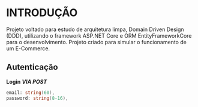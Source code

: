 # INTRODUÇÃO
Projeto voltado para estudo de arquitetura limpa, Domain Driven Design (DDD), utilizando o framework ASP.NET Core e ORM EntityFrameworkCore para o desenvolvimento. Projeto criado para simular o funcionamento de um E-Commerce.

## Autenticação
**Login**
***VIA POST***
```csharp
email: string(60),
password: string(8-16),
```
